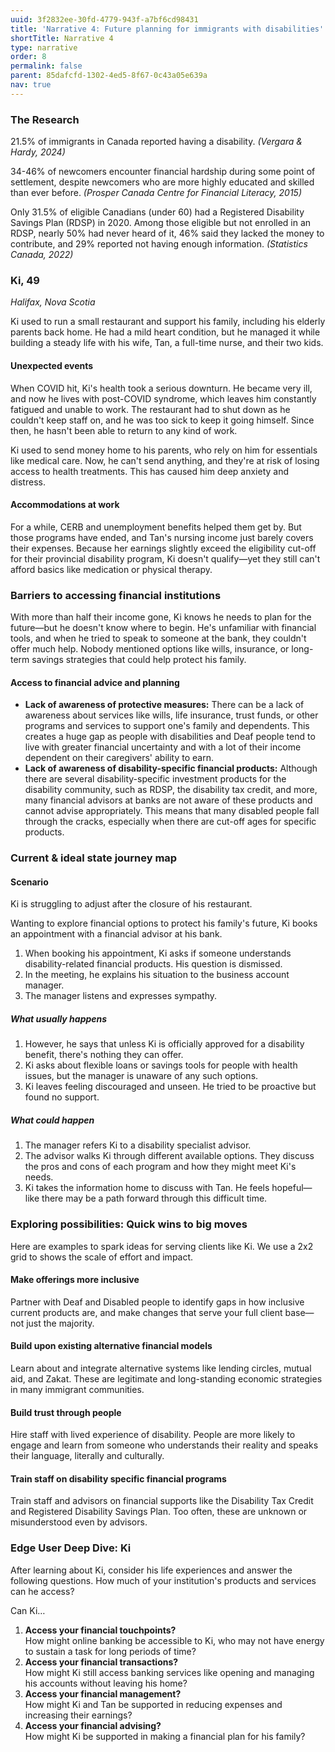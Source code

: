 ```yaml
---
uuid: 3f2832ee-30fd-4779-943f-a7bf6cd98431
title: 'Narrative 4: Future planning for immigrants with disabilities'
shortTitle: Narrative 4
type: narrative
order: 8
permalink: false
parent: 85dafcfd-1302-4ed5-8f67-0c43a05e639a
nav: true
---
```

### The Research

21.5% of immigrants in Canada reported having a disability. _(Vergara & Hardy, 2024)_

34-46% of newcomers encounter financial hardship during some point of settlement, despite newcomers who are more highly educated and skilled than ever before. _(Prosper Canada Centre for Financial Literacy, 2015)_

Only 31.5% of eligible Canadians (under 60) had a Registered Disability Savings Plan (RDSP) in 2020. Among those eligible but not enrolled in an RDSP, nearly 50% had never heard of it, 46% said they lacked the money to contribute, and 29% reported not having enough information. _(Statistics Canada, 2022)_

### Ki, 49

_Halifax, Nova Scotia_

Ki used to run a small restaurant and support his family, including his elderly parents back home. He had a mild heart condition, but he managed it while building a steady life with his wife, Tan, a full-time nurse, and their two kids.

#### Unexpected events

When COVID hit, Ki's health took a serious downturn. He became very ill, and now he lives with post-COVID syndrome, which leaves him constantly fatigued and unable to work. The restaurant had to shut down as he couldn't keep staff on, and he was too sick to keep it going himself. Since then, he hasn't been able to return to any kind of work.

Ki used to send money home to his parents, who rely on him for essentials like medical care. Now, he can't send anything, and they're at risk of losing access to health treatments. This has caused him deep anxiety and distress.

#### Accommodations at work

For a while, CERB and unemployment benefits helped them get by. But those programs have ended, and Tan's nursing income just barely covers their expenses. Because her earnings slightly exceed the eligibility cut-off for their provincial disability program, Ki doesn't qualify—yet they still can't afford basics like medication or physical therapy.

<!-- Wheel diagram goes here. -->

### Barriers to accessing financial institutions

With more than half their income gone, Ki knows he needs to plan for the future—but he doesn't know where to begin. He's unfamiliar with financial tools, and when he tried to speak to someone at the bank, they couldn't offer much help. Nobody mentioned options like wills, insurance, or long-term savings strategies that could help protect his family.

#### Access to financial advice and planning

- **Lack of awareness of protective measures:** There can be a lack of awareness about services like wills, life insurance, trust funds, or other programs and services to support one's family and dependents.
This creates a huge gap as people with disabilities and Deaf people tend to live with greater financial uncertainty and with a lot of their income dependent on their caregivers' ability to earn.
- **Lack of awareness of disability-specific financial products:** Although there are several disability-specific investment products for the disability community, such as RDSP, the disability tax credit, and more, many financial advisors at banks are not aware of these products and cannot advise appropriately. This means that many disabled people fall through the cracks, especially when there are cut-off ages for specific products.

<!-- Pyramid diagram goes here. -->

### Current & ideal state journey map

#### Scenario

Ki is struggling to adjust after the closure of his restaurant.

Wanting to explore financial options to protect his family's future, Ki books an appointment with a financial advisor at his bank.

<!-- Flow chart goes here. -->

1. When booking his appointment, Ki asks if someone understands disability-related financial products. His question is dismissed.
2. In the meeting, he explains his situation to the business account manager.
3. The manager listens and expresses sympathy.

##### What usually happens

1. However, he says that unless Ki is officially approved for a disability benefit, there's nothing they can offer.
2. Ki asks about flexible loans or savings tools for people with health issues, but the manager is unaware of any such options.
3. Ki leaves feeling discouraged and unseen. He tried to be proactive but found no support.

##### What could happen

1. The manager refers Ki to a disability specialist advisor.
2. The advisor walks Ki through different available options.
   They discuss the pros and cons of each program and how they might meet Ki's needs.
3. Ki takes the information home to discuss with Tan.
   He feels hopeful—like there may be a path forward through this difficult time.

### Exploring possibilities: Quick wins to big moves

Here are examples to spark ideas for serving clients like Ki. We use a 2x2 grid to shows the scale of effort and impact.

<!-- Grid diagram goes here. -->

#### Make offerings more inclusive

Partner with Deaf and Disabled people to identify gaps in how inclusive current products are, and make changes that serve your full client base—not just the majority.

#### Build upon existing alternative financial models

Learn about and integrate alternative systems like lending circles, mutual aid, and Zakat. These are legitimate and long-standing economic strategies in many immigrant communities.

#### Build trust through people

Hire staff with lived experience of disability. People are more likely to engage and learn from someone who understands their reality and speaks their language, literally and culturally.

#### Train staff on disability specific financial programs

Train staff and advisors on financial supports like the Disability Tax Credit and Registered Disability Savings Plan. Too often, these are unknown or misunderstood even by advisors.

### Edge User Deep Dive: Ki

After learning about Ki, consider his life experiences and answer the following questions. How much of your institution's products and services can he access?

Can Ki…

<!-- Inverted pyramid diagram goes here. -->

1. **Access your financial touchpoints?**<br />
   How might online banking be accessible to Ki, who may not have energy to sustain a task for long periods of time?
2. **Access your financial transactions?**<br />
   How might Ki still access banking services like opening and managing his accounts without leaving his home?
3. **Access your financial management?**<br />
   How might Ki and Tan be supported in reducing expenses and increasing their earnings?
4. **Access your financial advising?**<br />
   How might Ki be supported in making a financial plan for his family?
